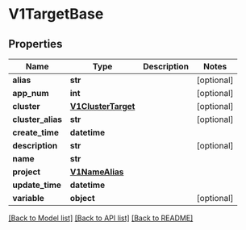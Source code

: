 # V1TargetBase

## Properties
Name | Type | Description | Notes
------------ | ------------- | ------------- | -------------
**alias** | **str** |  | [optional] 
**app_num** | **int** |  | [optional] 
**cluster** | [**V1ClusterTarget**](V1ClusterTarget.md) |  | [optional] 
**cluster_alias** | **str** |  | [optional] 
**create_time** | **datetime** |  | 
**description** | **str** |  | [optional] 
**name** | **str** |  | 
**project** | [**V1NameAlias**](V1NameAlias.md) |  | 
**update_time** | **datetime** |  | 
**variable** | **object** |  | [optional] 

[[Back to Model list]](../vela-client/README.md#documentation-for-models) [[Back to API list]](../vela-client/README.md#documentation-for-api-endpoints) [[Back to README]](../vela-client/README.md)

